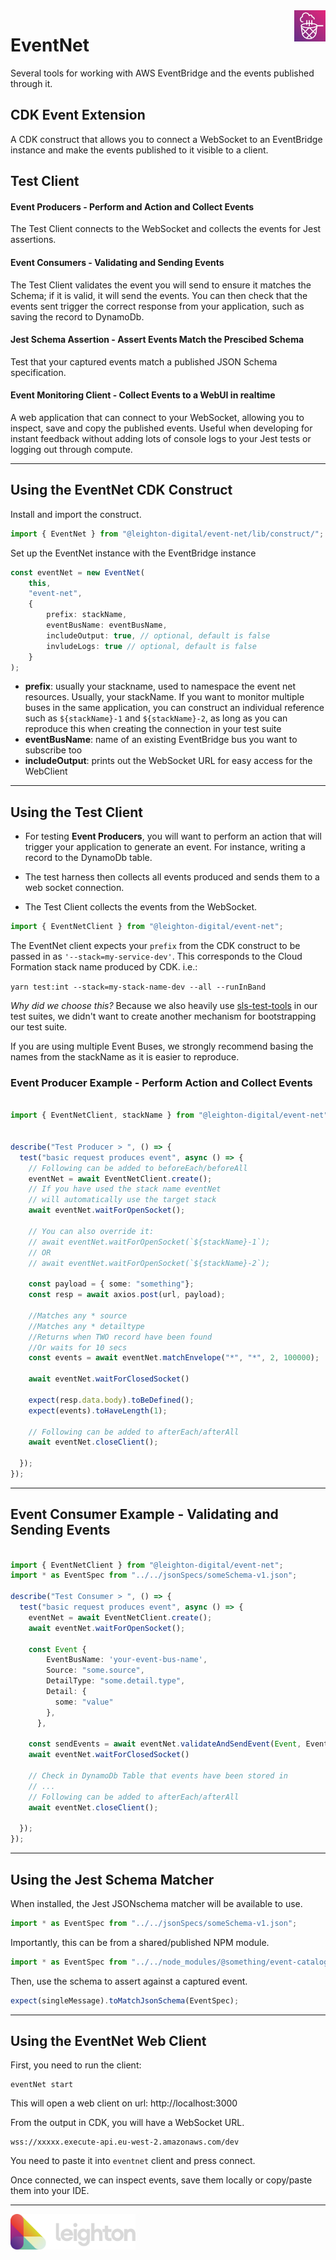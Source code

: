<img width="50px" height="50px" align="right" alt="EventNet Logo" src="eventnet.png?sanitize=true" title="Leighton EventNet"/>

# EventNet

Several tools for working with AWS EventBridge and the events published through it.

## CDK Event Extension

A CDK construct that allows you to connect a WebSocket to an EventBridge instance and make the events published to it visible to a client.

## Test Client

#### Event Producers - Perform and Action and Collect Events

The Test Client connects to the WebSocket and collects the events for Jest assertions.

#### Event Consumers - Validating and Sending Events

The Test Client validates the event you will send to ensure it matches the Schema; if it is valid, it will send the events. You can then check that the events sent trigger the correct response from your application, such as saving the record to DynamoDb.

#### Jest Schema Assertion - Assert Events Match the Prescibed Schema

Test that your captured events match a published JSON Schema specification.

#### Event Monitoring Client - Collect Events to a WebUI in realtime

A web application that can connect to your WebSocket, allowing you to inspect, save and copy the published events. Useful when developing for instant feedback without adding lots of console logs to your Jest tests or logging out through compute.

---

## Using the EventNet CDK Construct

Install and import the construct.

```Typescript
import { EventNet } from "@leighton-digital/event-net/lib/construct/";
```

Set up the EventNet instance with the EventBridge instance

```Typescript
const eventNet = new EventNet(
    this,
    "event-net",
    {
        prefix: stackName,
        eventBusName: eventBusName,
        includeOutput: true, // optional, default is false
        invludeLogs: true // optional, default is false
    }
);
```

- **prefix**: usually your stackname, used to namespace the event net resources. Usually, your stackName. If you want to monitor multiple buses in the same application, you can construct an individual reference such as `${stackName}-1` and `${stackName}-2`, as long as you can reproduce this when creating the connection in your test suite
- **eventBusName**: name of an existing EventBridge bus you want to subscribe too
- **includeOutput**: prints out the WebSocket URL for easy access for the WebClient

---

## Using the Test Client

- For testing **Event Producers**, you will want to perform an action that will trigger your application to generate an event. For instance, writing a record to the DynamoDb table.

- The test harness then collects all events produced and sends them to a web socket connection.

- The Test Client collects the events from the WebSocket.

```Typescript
import { EventNetClient } from "@leighton-digital/event-net";
```

The EventNet client expects your `prefix` from the CDK construct to be passed in as `'--stack=my-service-dev'`. This corresponds to the Cloud Formation stack name produced by CDK. i.e.:

`yarn test:int --stack=my-stack-name-dev --all --runInBand`

_Why did we choose this?_ Because we also heavily use [sls-test-tools](https://github.com/aleios-cloud/sls-test-tools) in our test suites, we didn't want to create another mechanism for bootstrapping our test suite.

If you are using multiple Event Buses, we strongly recommend basing the names from the stackName as it is easier to reproduce.

### Event Producer Example - Perform Action and Collect Events

```Typescript

import { EventNetClient, stackName } from "@leighton-digital/event-net";


describe("Test Producer > ", () => {
  test("basic request produces event", async () => {
    // Following can be added to beforeEach/beforeAll
    eventNet = await EventNetClient.create();
    // If you have used the stack name eventNet
    // will automatically use the target stack
    await eventNet.waitForOpenSocket();

    // You can also override it:
    // await eventNet.waitForOpenSocket(`${stackName}-1`);
    // OR
    // await eventNet.waitForOpenSocket(`${stackName}-2`);

    const payload = { some: "something"};
    const resp = await axios.post(url, payload);

    //Matches any * source
    //Matches any * detailtype
    //Returns when TWO record have been found
    //Or waits for 10 secs
    const events = await eventNet.matchEnvelope("*", "*", 2, 100000);

    await eventNet.waitForClosedSocket()

    expect(resp.data.body).toBeDefined();
    expect(events).toHaveLength(1);

    // Following can be added to afterEach/afterAll
    await eventNet.closeClient();

  });
});
```

---

## Event Consumer Example - Validating and Sending Events

```Typescript

import { EventNetClient } from "@leighton-digital/event-net";
import * as EventSpec from "../../jsonSpecs/someSchema-v1.json";

describe("Test Consumer > ", () => {
  test("basic request produces event", async () => {
    eventNet = await EventNetClient.create();
    await eventNet.waitForOpenSocket();

    const Event {
        EventBusName: 'your-event-bus-name',
        Source: "some.source",
        DetailType: "some.detail.type",
        Detail: {
          some: "value"
        },
      },

    const sendEvents = await eventNet.validateAndSendEvent(Event, EventSpec)
    await eventNet.waitForClosedSocket()

    // Check in DynamoDb Table that events have been stored in
    // ...
    // Following can be added to afterEach/afterAll
    await eventNet.closeClient();

  });
});
```

---

## Using the Jest Schema Matcher

When installed, the Jest JSONschema matcher will be available to use.

```Typescript
import * as EventSpec from "../../jsonSpecs/someSchema-v1.json";
```

Importantly, this can be from a shared/published NPM module.

```Typescript
import * as EventSpec from "../../node_modules/@something/event-catalogue/events/orderCreated/someSchema-v1.json";
```

Then, use the schema to assert against a captured event.

```Typescript
expect(singleMessage).toMatchJsonSchema(EventSpec);
```

---

## Using the EventNet Web Client

First, you need to run the client:

```
eventNet start
```

This will open a web client on url: http://localhost:3000

From the output in CDK, you will have a WebSocket URL.

```
wss://xxxxx.execute-api.eu-west-2.amazonaws.com/dev
```

You need to paste it into `eventnet` client and press connect.

Once connected, we can inspect events, save them locally or copy/paste them into your IDE.

---

<img src="leighton-logo.svg" width="200" >
